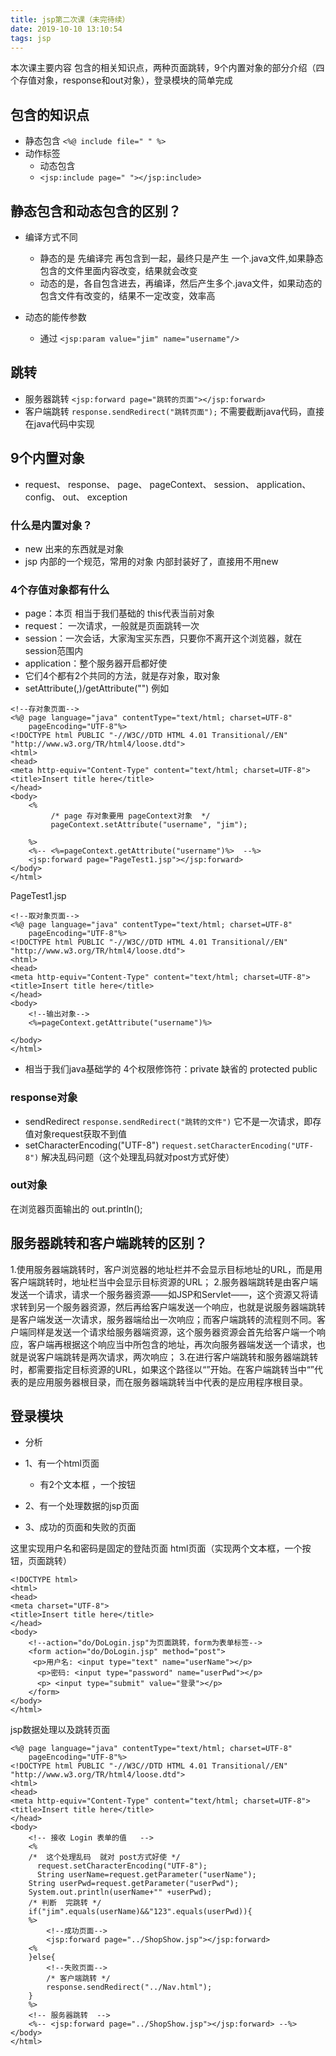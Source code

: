 ```yaml
---
title: jsp第二次课（未完待续）
date: 2019-10-10 13:10:54
tags: jsp
---
```

本次课主要内容
包含的相关知识点，两种页面跳转，9个内置对象的部分介绍（四个存值对象，response和out对象），登录模块的简单完成
<!--more-->
## 包含的知识点
* 静态包含 
`<%@ include file=" " %>`
* 动作标签
    * 动态包含
    * `<jsp:include page=" "></jsp:include>`

## 静态包含和动态包含的区别？
* 编译方式不同
	* 静态的是 先编译完 再包含到一起，最终只是产生 一个.java文件,如果静态包含的文件里面内容改变，结果就会改变
	* 动态的是，各自包含进去，再编译，然后产生多个.java文件，如果动态的包含文件有改变的，结果不一定改变，效率高

* 动态的能传参数
	* 通过 `<jsp:param value="jim" name="username"/>`

## 跳转
* 服务器跳转
`<jsp:forward page="跳转的页面"></jsp:forward>`
* 客户端跳转
`response.sendRedirect("跳转页面");` 不需要截断java代码，直接在java代码中实现

## 9个内置对象
* request、 response、 page、 pageContext、 session、 application、 config、 out、 exception

### 什么是内置对象？
* new 出来的东西就是对象
* jsp 内部的一个规范，常用的对象 内部封装好了，直接用不用new
			
### 4个存值对象都有什么
* page：本页 相当于我们基础的 this代表当前对象
* request： 一次请求，一般就是页面跳转一次
* session：一次会话，大家淘宝买东西，只要你不离开这个浏览器，就在session范围内
* application：整个服务器开启都好使
* 它们4个都有2个共同的方法，就是存对象，取对象
* setAttribute(,)/getAttribute("")
例如
```
<!--存对象页面-->
<%@ page language="java" contentType="text/html; charset=UTF-8"
    pageEncoding="UTF-8"%>
<!DOCTYPE html PUBLIC "-//W3C//DTD HTML 4.01 Transitional//EN" "http://www.w3.org/TR/html4/loose.dtd">
<html>
<head>
<meta http-equiv="Content-Type" content="text/html; charset=UTF-8">
<title>Insert title here</title>
</head>
<body>
	<%
		 /* page 存对象要用 pageContext对象  */
		 pageContext.setAttribute("username", "jim");
	    
	%>
	<%-- <%=pageContext.getAttribute("username")%>  --%>
	<jsp:forward page="PageTest1.jsp"></jsp:forward> 
</body>
</html>
```
PageTest1.jsp
```
<!--取对象页面-->
<%@ page language="java" contentType="text/html; charset=UTF-8"
    pageEncoding="UTF-8"%>
<!DOCTYPE html PUBLIC "-//W3C//DTD HTML 4.01 Transitional//EN" "http://www.w3.org/TR/html4/loose.dtd">
<html>
<head>
<meta http-equiv="Content-Type" content="text/html; charset=UTF-8">
<title>Insert title here</title>
</head>
<body>
	<!--输出对象-->
	<%=pageContext.getAttribute("username")%> 
	
</body>
</html>
```
* 相当于我们java基础学的 4个权限修饰符：private 缺省的  protected public

### response对象
* sendRedirect
`response.sendRedirect("跳转的文件")` 它不是一次请求，即存值对象request获取不到值
* setCharacterEncoding("UTF-8")
`request.setCharacterEncoding("UTF-8")` 解决乱码问题（这个处理乱码就对post方式好使）

### out对象 
在浏览器页面输出的 out.println();
	     
## 服务器跳转和客户端跳转的区别？
1.使用服务器端跳转时，客户浏览器的地址栏并不会显示目标地址的URL，而是用客户端跳转时，地址栏当中会显示目标资源的URL；
2.服务器端跳转是由客户端发送一个请求，请求一个服务器资源——如JSP和Servlet——，这个资源又将请求转到另一个服务器资源，然后再给客户端发送一个响应，也就是说服务器端跳转是客户端发送一次请求，服务器端给出一次响应；而客户端跳转的流程则不同。客户端同样是发送一个请求给服务器端资源，这个服务器资源会首先给客户端一个响应，客户端再根据这个响应当中所包含的地址，再次向服务器端发送一个请求，也就是说客户端跳转是两次请求，两次响应；
3.在进行客户端跳转和服务器端跳转时，都需要指定目标资源的URL，如果这个路径以“”开始。在客户端跳转当中“”代表的是应用服务器根目录，而在服务器端跳转当中代表的是应用程序根目录。
	
## 登录模块
* 分析
* 1、有一个html页面
    * 有2个文本框 ，一个按钮

* 2、有一个处理数据的jsp页面
* 3、成功的页面和失败的页面

这里实现用户名和密码是固定的登陆页面
html页面（实现两个文本框，一个按钮，页面跳转）
```
<!DOCTYPE html>
<html>
<head>
<meta charset="UTF-8">
<title>Insert title here</title>
</head>
<body>
    <!--action="do/DoLogin.jsp"为页面跳转，form为表单标签-->
	<form action="do/DoLogin.jsp" method="post">
	 <p>用户名: <input type="text" name="userName"></p>
	  <p>密码: <input type="password" name="userPwd"></p>
	  <p> <input type="submit" value="登录"></p>
	</form>
</body>
</html>
```
jsp数据处理以及跳转页面
```
<%@ page language="java" contentType="text/html; charset=UTF-8"
    pageEncoding="UTF-8"%>
<!DOCTYPE html PUBLIC "-//W3C//DTD HTML 4.01 Transitional//EN" "http://www.w3.org/TR/html4/loose.dtd">
<html>
<head>
<meta http-equiv="Content-Type" content="text/html; charset=UTF-8">
<title>Insert title here</title>
</head>
<body>
	<!-- 接收 Login 表单的值   -->
	<%
	/*  这个处理乱码  就对 post方式好使 */
	  request.setCharacterEncoding("UTF-8");
	  String userName=request.getParameter("userName");
	String userPwd=request.getParameter("userPwd");
	System.out.println(userName+"" +userPwd);
	/* 判断  完跳转 */
	if("jim".equals(userName)&&"123".equals(userPwd)){
	%>
        <!--成功页面-->
		<jsp:forward page="../ShopShow.jsp"></jsp:forward>
	<%
	}else{
        <!--失败页面-->
		/* 客户端跳转 */
		response.sendRedirect("../Nav.html");	
	}
	%>
	<!-- 服务器跳转  -->
	<%-- <jsp:forward page="../ShopShow.jsp"></jsp:forward> --%>
</body>
</html>
```